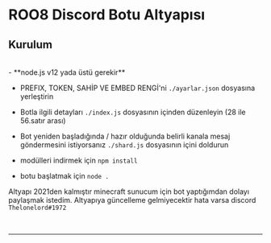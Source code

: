 # ROO8 Discord Botu Altyapısı


## Kurulum

<br/>
- **node.js v12 yada üstü gerekir**

- PREFIX, TOKEN, SAHİP VE EMBED RENGİ'ni  `./ayarlar.json` dosyasına yerleştirin

- Botla ilgili detayları `./index.js` dosyasının içinden düzenleyin (28 ile 56.satır arası)

- Bot yeniden başladığında / hazır olduğunda belirli kanala mesaj göndermesini istiyorsanız `./shard.js` dosyasının içini doldurun

- modülleri indirmek için `npm install` 

- botu başlatmak için `node .`

Altyapı 2021den kalmıştır minecraft sunucum için bot yaptığımdan dolayı paylaşmak istedim. Altyapıya güncelleme gelmiyecektir hata varsa discord `Thelonelord#1972`

<br/>

***

<br/>

